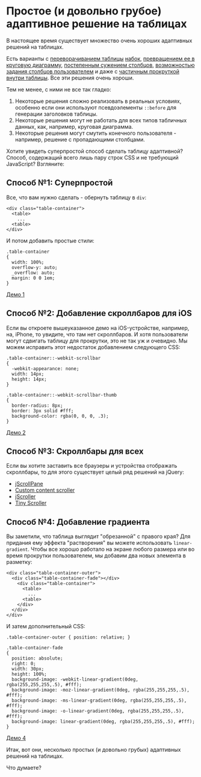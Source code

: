 # Простое (и довольно грубое) адаптивное решение на таблицах

В настоящее время существует множество очень хороших адаптивных решений на 
таблицах.

Есть варианты с [переворачиванием таблицы][1] [набок][2], 
[превращением ее в круговую диаграмму][3], 
[постепенным сужением столбцов][4], 
[возможностью задания столбцов пользователем][5] и даже с 
[частичным прокруткой внутри таблицы][6]. Все эти решения очень хороши.

Тем не менее, с ними не все так гладко:
1. Некоторые решения сложно реализовать в реальных условиях, особенно если 
они используют псевдоэлементы `::before` для генерации заголовков таблицы.
2. Некоторые решения могут не работать для всех типов табличных данных, как, 
например, круговая диаграмма. 
3. Некоторые решения могут смутить конечного пользователя - например, 
решение с пропадающими столбцами.

Хотите увидеть суперпростой способ сделать таблицу адаптивной? Способ, 
содержащий всего лишь пару строк CSS и не требующий JavaScript? Взгляните:

## Способ №1: Суперпростой

Все, что вам нужно сделать - обернуть таблицу в `div`:

    <div class="table-container">
      <table>
        ...
      <table>
    </div>

И потом добавить простые стили:

    .table-container
    {
      width: 100%;
      overflow-y: auto;
      _overflow: auto;
      margin: 0 0 1em;
    }

[Демо 1][7]

## Способ №2: Добавление скроллбаров для iOS

Если вы откроете вышеуказанное демо на iOS-устройстве, например, на, iPhone, 
то увидите, что там нет скроллбаров. И хотя пользователи могут сдвигать 
таблицу для прокрутки, это не так уж и очевидно. Мы можем исправить этот 
недостаток добавлением следующего CSS:

    .table-container::-webkit-scrollbar
    {
      -webkit-appearance: none;
      width: 14px;
      height: 14px;
    }

    .table-container::-webkit-scrollbar-thumb
    {
      border-radius: 8px;
      border: 3px solid #fff;
      background-color: rgba(0, 0, 0, .3);
    }

[Демо 2][8]

## Способ №3: Скроллбары для всех

Если вы хотите заставить все браузеры и устройства отображать скроллбары, то 
для этого существует целый ряд решений на jQuery:
* [jScrollPane][9]
* [Custom content scroller][10]
* [jScroller][11]
* [Tiny Scroller][12]

## Способ №4: Добавление градиента

Вы заметили, что таблица выглядит "обрезанной" с правого края? Для придания 
ему эффекта "растворения" вы можете использовать `linear-gradient`. Чтобы 
все хорошо работало на экране любого размера или во время прокрутки 
пользователем, мы добавим два новых элемента в разметку:

    <div class="table-container-outer">
      <div class="table-container-fade"></div>
        <div class="table-container">
          <table>
            ...
          <table>
        </div>
      </div>
    </div>

И затем дополнительный CSS:

    .table-container-outer { position: relative; }

    .table-container-fade
    {
      position: absolute;
      right: 0;
      width: 30px;
      height: 100%;
      background-image: -webkit-linear-gradient(0deg, rgba(255,255,255,.5), #fff);
      background-image: -moz-linear-gradient(0deg, rgba(255,255,255,.5), #fff);
      background-image: -ms-linear-gradient(0deg, rgba(255,255,255,.5), #fff);
      background-image: -o-linear-gradient(0deg, rgba(255,255,255,.5), #fff);
      background-image: linear-gradient(0deg, rgba(255,255,255,.5), #fff);
    }

[Демо 4][13]

Итак, вот они, несколько простых (и довольно грубых) адаптивных решений на 
таблицах.

Что думаете?


[1]:  http://css-tricks.com/examples/ResponsiveTables/responsive.php
[2]:  http://www.mobifreaks.com/wp-content/demos/Responsive-and-SEO-Friendly-Data-Tables/
[3]:  http://jsbin.com/emexa4
[4]:  http://www.irishstu.com/stublog/wp-content/uploads/2011/12/table-childs.html
[5]:  http://filamentgroup.com/examples/rwd-table-patterns/
[6]:  http://www.zurb.com/playground/playground/responsive-tables/index.html

[7]:  http://www.maxdesign.com.au/jobs/example-table/index1.htm
[8]:  http://www.maxdesign.com.au/jobs/example-table/index2.htm

[9]:  http://jscrollpane.kelvinluck.com/index.html
[10]: http://manos.malihu.gr/jquery-custom-content-scroller/
[11]: http://www.myjqueryplugins.com/jquery-plugin/jscrollbar
[12]: http://baijs.nl/tinyscrollbar/

[13]: http://www.maxdesign.com.au/jobs/example-table/index4.htm
